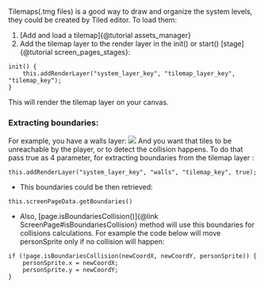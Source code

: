 Tilemaps(.tmg files) is a good way to draw and organize the system levels, they could be created by Tiled editor. 
To load them:
1. [Add and load a tilemap]{@tutorial assets_manager}
2. Add the tilemap layer to the render layer in the init() or start() [stage]{@tutorial screen_pages_stages}:
```
init() {
    this.addRenderLayer("system_layer_key", "tilemap_layer_key", "tilemap_key");
}
```
This will render the tilemap layer on your canvas.

### Extracting boundaries:
For example, you have a walls layer:
<img src="tiled_boundaries_layer.png">
And you want that tiles to be unreachable by the player, or to detect the collision happens. To do that pass true as 4 parameter, for extracting boundaries from the tilemap layer :
```
this.addRenderLayer("system_layer_key", "walls", "tilemap_key", true);
```
* This boundaries could be then retrieved:
```
this.screenPageData.getBoundaries()
```
* Also, [page.isBoundariesCollision()]{@link ScreenPage#isBoundariesCollision} method will use this boundaries for collisions calculations. For example the code below will move personSprite only if no collision will happen:
```
if (!page.isBoundariesCollision(newCoordX, newCoordY, personSprite)) {
    personSprite.x = newCoordX;
    personSprite.y = newCoordY;
}
```